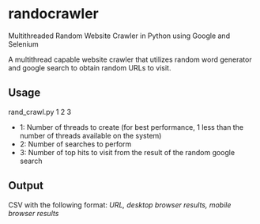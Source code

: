 # randocrawler
Multithreaded Random Website Crawler in Python using Google and Selenium

A multithread capable website crawler that utilizes random word generator and google search to obtain random URLs to visit.

## Usage
rand_crawl.py 1 2 3
- 1: Number of threads to create (for best performance, 1 less than the number of threads available on the system)
- 2: Number of searches to perform
- 3: Number of top hits to visit from the result of the random google search

## Output
CSV with the following format:
*URL, desktop browser results, mobile browser results*
